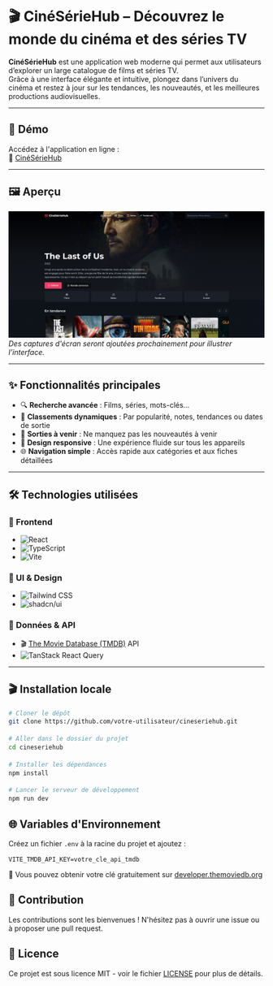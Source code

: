 # 🎬 CinéSérieHub – Découvrez le monde du cinéma et des séries TV

**CinéSérieHub** est une application web moderne qui permet aux utilisateurs d’explorer un large catalogue de films et séries TV.  
Grâce à une interface élégante et intuitive, plongez dans l’univers du cinéma et restez à jour sur les tendances, les nouveautés, et les meilleures productions audiovisuelles.

---

## 🔗 Démo

Accédez à l'application en ligne :  
🍿 [CinéSérieHub](https://cineseriehub.netlify.app/)

---

## 🖼️ Aperçu

![Aperçu de CinéSérieHub](src/img/cineseriehub.png)  
*Des captures d'écran seront ajoutées prochainement pour illustrer l’interface.*

---

## ✨ Fonctionnalités principales

- 🔍 **Recherche avancée** : Films, séries, mots-clés…
- 🎯 **Classements dynamiques** : Par popularité, notes, tendances ou dates de sortie
- 📆 **Sorties à venir** : Ne manquez pas les nouveautés à venir
- 📱 **Design responsive** : Une expérience fluide sur tous les appareils
- 🌐 **Navigation simple** : Accès rapide aux catégories et aux fiches détaillées

---

## 🛠️ Technologies utilisées

### 🔧 Frontend
- ![React](https://img.shields.io/badge/React-61DAFB?logo=react&logoColor=white)
- ![TypeScript](https://img.shields.io/badge/TypeScript-3178C6?logo=typescript&logoColor=white)
- ![Vite](https://img.shields.io/badge/Vite-646CFF?logo=vite&logoColor=white)

### 🎨 UI & Design
- ![Tailwind CSS](https://img.shields.io/badge/Tailwind_CSS-38B2AC?logo=tailwind-css&logoColor=white)
- ![shadcn/ui](https://img.shields.io/badge/Shadcn/UI-000000?logo=shadcn/ui&logoColor=white)

### 📡 Données & API
- 🎬 [The Movie Database (TMDB)](https://www.themoviedb.org/) API
- ![TanStack React Query](https://img.shields.io/badge/React_Query-FF4154?logo=reactquery&logoColor=white)

---

## 🎬 Installation locale

```bash
# Cloner le dépôt
git clone https://github.com/votre-utilisateur/cineseriehub.git

# Aller dans le dossier du projet
cd cineseriehub

# Installer les dépendances
npm install

# Lancer le serveur de développement
npm run dev
```

## 🌐 Variables d'Environnement

Créez un fichier `.env` à la racine du projet et ajoutez :
```
VITE_TMDB_API_KEY=votre_cle_api_tmdb
```
🔐 Vous pouvez obtenir votre clé gratuitement sur [developer.themoviedb.org](https://developer.themoviedb.org/)

## 🤝 Contribution

Les contributions sont les bienvenues ! N'hésitez pas à ouvrir une issue ou à proposer une pull request.

## 📄 Licence

Ce projet est sous licence MIT - voir le fichier [LICENSE](LICENSE) pour plus de détails.